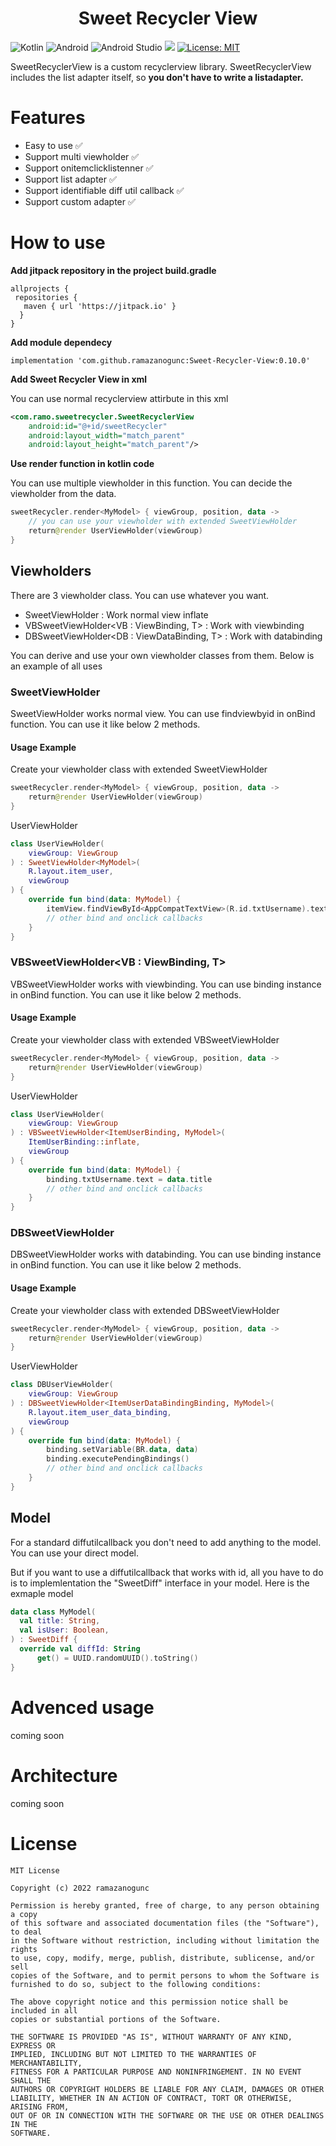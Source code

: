 <p>
  <h1 align="center">
    Sweet Recycler View
  </h1>
</p>
<p align="justify">
    
  ![Kotlin](https://img.shields.io/badge/kotlin-%230095D5.svg?style=for-the-badge&logo=kotlin&logoColor=white)
  ![Android](https://img.shields.io/badge/Android-3DDC84?style=for-the-badge&logo=android&logoColor=white)
  ![Android Studio](https://img.shields.io/badge/Android%20Studio-3DDC84.svg?style=for-the-badge&logo=android-studio&logoColor=white)
  [![](https://jitpack.io/v/ramazanogunc/Sweet-Recycler-View.svg)](https://jitpack.io/#ramazanogunc/Sweet-Recycler-View)
  [![License: MIT](https://img.shields.io/badge/License-MIT-yellow.svg)](https://opensource.org/licenses/MIT)

SweetRecyclerView is a custom recyclerview library. SweetRecyclerView includes the list adapter itself, so <b>you don't have to write a listadapter.</b>
</p>

# Features 
- Easy to use ✅
- Support multi viewholder ✅
- Support onitemclicklistenner ✅
- Support list adapter ✅
- Support identifiable diff util callback ✅
- Support custom adapter ✅

# How to use
<b>Add jitpack repository in the project build.gradle</b>
```
allprojects {
 repositories {
   maven { url 'https://jitpack.io' }
  }
}
```
<b>Add module dependecy</b> 
```
implementation 'com.github.ramazanogunc:Sweet-Recycler-View:0.10.0'
```
<b>Add Sweet Recycler View in xml</b>

You can use normal recyclerview attirbute in this xml
``` xml
<com.ramo.sweetrecycler.SweetRecyclerView
    android:id="@+id/sweetRecycler"
    android:layout_width="match_parent"
    android:layout_height="match_parent"/>
```
<b>Use render function in kotlin code</b>

You can use multiple viewholder in this function. You can decide the viewholder from the data.
``` kotlin
sweetRecycler.render<MyModel> { viewGroup, position, data ->
    // you can use your viewholder with extended SweetViewHolder 
    return@render UserViewHolder(viewGroup)
}
```
## Viewholders
There are 3 viewholder class. You can use whatever you want.
- SweetViewHolder<T> : Work normal view inflate
- VBSweetViewHolder<VB : ViewBinding, T> : Work with viewbinding 
- DBSweetViewHolder<DB : ViewDataBinding, T> : Work with databinding 

You can derive and use your own viewholder classes from them.
Below is an example of all uses
### SweetViewHolder<T>
SweetViewHolder works normal view. You can use findviewbyid in onBind function. You can use it like below 2 methods.
#### Usage Example
Create your viewholder class with extended SweetViewHolder
``` kotlin
sweetRecycler.render<MyModel> { viewGroup, position, data ->
    return@render UserViewHolder(viewGroup)
}
```
UserViewHolder
``` kotlin
class UserViewHolder(
    viewGroup: ViewGroup
) : SweetViewHolder<MyModel>(
    R.layout.item_user,
    viewGroup
) {
    override fun bind(data: MyModel) {
        itemView.findViewById<AppCompatTextView>(R.id.txtUsername).text = data.title
        // other bind and onclick callbacks
    }
}
```
### VBSweetViewHolder<VB : ViewBinding, T>
VBSweetViewHolder works with viewbinding. You can use binding instance in onBind function. You can use it like below 2 methods.
#### Usage Example

Create your viewholder class with extended VBSweetViewHolder
``` kotlin
sweetRecycler.render<MyModel> { viewGroup, position, data ->
    return@render UserViewHolder(viewGroup)
}
```
UserViewHolder
``` kotlin
class UserViewHolder(
    viewGroup: ViewGroup
) : VBSweetViewHolder<ItemUserBinding, MyModel>(
    ItemUserBinding::inflate,
    viewGroup
) {
    override fun bind(data: MyModel) {
        binding.txtUsername.text = data.title
        // other bind and onclick callbacks
    }
}
```
### DBSweetViewHolder<T>
DBSweetViewHolder works with databinding. You can use binding instance in onBind function. You can use it like below 2 methods.
#### Usage  Example
Create your viewholder class with extended DBSweetViewHolder
``` kotlin
sweetRecycler.render<MyModel> { viewGroup, position, data ->
    return@render UserViewHolder(viewGroup)
}
```
UserViewHolder
``` kotlin
class DBUserViewHolder(
    viewGroup: ViewGroup
) : DBSweetViewHolder<ItemUserDataBindingBinding, MyModel>(
    R.layout.item_user_data_binding,
    viewGroup
) {
    override fun bind(data: MyModel) {
        binding.setVariable(BR.data, data)
        binding.executePendingBindings()
        // other bind and onclick callbacks
    }
}
```
## Model
  For a standard diffutilcallback you don't need to add anything to the model. You can use your direct model.
  
  But if you want to use a diffutilcallback that works with id, all you have to do is to implemlentation the "SweetDiff" interface in your model. Here is the exmaple model
  ``` kotlin
  data class MyModel(
    val title: String,
    val isUser: Boolean,
) : SweetDiff {
    override val diffId: String
        get() = UUID.randomUUID().toString()
}
  ``` 
# Advenced usage
  coming soon

# Architecture
  coming soon

# License
```
MIT License

Copyright (c) 2022 ramazanogunc

Permission is hereby granted, free of charge, to any person obtaining a copy
of this software and associated documentation files (the "Software"), to deal
in the Software without restriction, including without limitation the rights
to use, copy, modify, merge, publish, distribute, sublicense, and/or sell
copies of the Software, and to permit persons to whom the Software is
furnished to do so, subject to the following conditions:

The above copyright notice and this permission notice shall be included in all
copies or substantial portions of the Software.

THE SOFTWARE IS PROVIDED "AS IS", WITHOUT WARRANTY OF ANY KIND, EXPRESS OR
IMPLIED, INCLUDING BUT NOT LIMITED TO THE WARRANTIES OF MERCHANTABILITY,
FITNESS FOR A PARTICULAR PURPOSE AND NONINFRINGEMENT. IN NO EVENT SHALL THE
AUTHORS OR COPYRIGHT HOLDERS BE LIABLE FOR ANY CLAIM, DAMAGES OR OTHER
LIABILITY, WHETHER IN AN ACTION OF CONTRACT, TORT OR OTHERWISE, ARISING FROM,
OUT OF OR IN CONNECTION WITH THE SOFTWARE OR THE USE OR OTHER DEALINGS IN THE
SOFTWARE.
```
